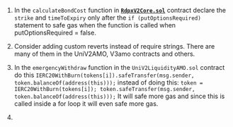 1. In the ```calculateBondCost``` function in [**```RdpxV2Core.sol```**](https://github.com/code-423n4/2023-08-dopex/blob/eb4d4a201b3a75dd4bddc74a34e9c42c71d0d12f/contracts/core/RdpxV2Core.sol#L1189C4-L1198C6) contract declare the ```strike``` and ```timeToExpiry``` only after the ```if (putOptionsRequired)``` statement to safe gas when the function is called when putOptionsRequired = false.

2. Consider adding custom reverts instead of require strings. There are many of them in the UniV2AMO, V3amo contracts and others.

2. In the ```emergencyWithdraw``` function in the ```UniV2LiquidityAMO.sol``` contract do this ```IERC20WithBurn(tokens[i]).safeTransfer(msg.sender, token.balanceOf(address(this)));``` instead of doing this: ```token = IERC20WithBurn(tokens[i]);
      token.safeTransfer(msg.sender, token.balanceOf(address(this)));```
It will safe more gas and since this is called inside a for loop it will even safe more gas.

3.